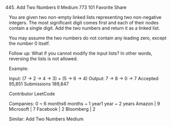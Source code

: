 445. Add Two Numbers II
Medium 773 101 Favorite Share

You are given two non-empty linked lists representing two non-negative integers. The most significant digit comes first and each of their nodes contain a single digit. Add the two numbers and return it as a linked list.

You may assume the two numbers do not contain any leading zero, except the number 0 itself.

Follow up:
What if you cannot modify the input lists? In other words, reversing the lists is not allowed.

Example:

Input: (7 -> 2 -> 4 -> 3) + (5 -> 6 -> 4)
Output: 7 -> 8 -> 0 -> 7
Accepted 95,851
Submissions 189,847

Contributor LeetCode

Companies:
0 ~ 6 months6 months ~ 1 year1 year ~ 2 years
Amazon | 9 Microsoft | 7 Facebook | 2 Bloomberg | 2

Similar:
Add Two Numbers Medium
